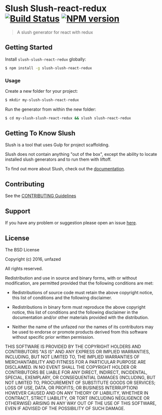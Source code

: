 # Slush Slush-react-redux [![Build Status](https://secure.travis-ci.org/unfazed/slush-slush-react-redux.png?branch=master)](https://travis-ci.org/unfazed/slush-slush-react-redux) [![NPM version](https://badge-me.herokuapp.com/api/npm/slush-slush-react-redux.png)](http://badges.enytc.com/for/npm/slush-slush-react-redux)

> A slush generator for react with redux


## Getting Started

Install `slush-slush-react-redux` globally:

```bash
$ npm install -g slush-slush-react-redux
```

### Usage

Create a new folder for your project:

```bash
$ mkdir my-slush-slush-react-redux
```

Run the generator from within the new folder:

```bash
$ cd my-slush-slush-react-redux && slush slush-react-redux
```

## Getting To Know Slush

Slush is a tool that uses Gulp for project scaffolding.

Slush does not contain anything "out of the box", except the ability to locate installed slush generators and to run them with liftoff.

To find out more about Slush, check out the [documentation](https://github.com/slushjs/slush).

## Contributing

See the [CONTRIBUTING Guidelines](https://github.com/unfazed/slush-slush-react-redux/blob/master/CONTRIBUTING.md)

## Support
If you have any problem or suggestion please open an issue [here](https://github.com/unfazed/slush-slush-react-redux/issues).

## License 

The BSD License

Copyright (c) 2016, unfazed

All rights reserved.

Redistribution and use in source and binary forms, with or without modification,
are permitted provided that the following conditions are met:

* Redistributions of source code must retain the above copyright notice, this
  list of conditions and the following disclaimer.

* Redistributions in binary form must reproduce the above copyright notice, this
  list of conditions and the following disclaimer in the documentation and/or
  other materials provided with the distribution.

* Neither the name of the unfazed nor the names of its
  contributors may be used to endorse or promote products derived from
  this software without specific prior written permission.

THIS SOFTWARE IS PROVIDED BY THE COPYRIGHT HOLDERS AND CONTRIBUTORS "AS IS" AND
ANY EXPRESS OR IMPLIED WARRANTIES, INCLUDING, BUT NOT LIMITED TO, THE IMPLIED
WARRANTIES OF MERCHANTABILITY AND FITNESS FOR A PARTICULAR PURPOSE ARE
DISCLAIMED. IN NO EVENT SHALL THE COPYRIGHT HOLDER OR CONTRIBUTORS BE LIABLE FOR
ANY DIRECT, INDIRECT, INCIDENTAL, SPECIAL, EXEMPLARY, OR CONSEQUENTIAL DAMAGES
(INCLUDING, BUT NOT LIMITED TO, PROCUREMENT OF SUBSTITUTE GOODS OR SERVICES;
LOSS OF USE, DATA, OR PROFITS; OR BUSINESS INTERRUPTION) HOWEVER CAUSED AND ON
ANY THEORY OF LIABILITY, WHETHER IN CONTRACT, STRICT LIABILITY, OR TORT
(INCLUDING NEGLIGENCE OR OTHERWISE) ARISING IN ANY WAY OUT OF THE USE OF THIS
SOFTWARE, EVEN IF ADVISED OF THE POSSIBILITY OF SUCH DAMAGE.
